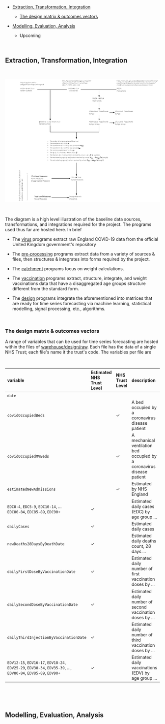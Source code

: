 
<br>

* [Extraction, Transformation, Integration](#extraction-transformation-integration)
  * [The design matrix & outcomes vectors](#the-design-matrix--outcomes-vectors)

* [Modelling, Evaluation, Analysis](#modelling-evaluation-analysis)
  * Upcoming

<br>

## Extraction, Transformation, Integration

<br>

![](../notebooks/notes/images/outline.png)

<br>

The diagram is a high level illustration of the baseline data sources, transformations, and integrations 
required for the project.  The programs used thus far are hosted here.  In brief

* The [virus](./virus) programs extract raw England COVID-19 data from the official United Kingdom government's repository
  
* The [pre-processing](./preprocessing) programs extract data from a variety of sources & files, then structures & integrates 
  into forms required by the project.
  
* The [catchment](./catchments) programs focus on weight calculations.
  
* The [vaccination](./vaccinations) programs extract, structure, integrate, and weight vaccinations data that have a disaggregated 
  age groups structure different from the standard form.
  
* The [design](./design) programs integrate the aforementioned into matrices that are ready for time series forecasting via 
  machine learning, statistical modelling, signal processing, etc., algorithms.
  
<br>

### The design matrix & outcomes vectors

A range of variables that can be used for time series forecasting are hosted 
within the files of [warehouse/design/raw](../warehouse/design/raw).  Each file has the data of a single NHS 
Trust; each file's name it the trust's code.  The variables per file are

<br>

variable | Estimated<br>NHS Trust Level | NHS Trust Level | description
 :--- | :--- | :--- | :---
``date`` |  |  |
``covidOccupiedBeds`` | | &#10003; | A bed occupied by a coronavirus disease<br> patient
``covidOccupiedMVBeds`` | | &#10003; | A mechanical ventilation bed occupied by a<br> coronavirus disease patient
``estimatedNewAdmissions`` | | &#10003; | Estimated by NHS England
``EDC0-4``, ``EDC5-9``, ``EDC10-14``, ...<br> ``EDC80-84``, ``EDC85-89``, ``EDC90+``  | &#10003; | | Estimated daily cases (EDC) by age group ...
``dailyCases`` | &#10003; | | Estimated daily cases
``newDeaths28DaysByDeathDate`` | &#10003; | | Estimated daily deaths count, 28 days ...
``dailyFirstDoseByVaccinationDate`` | &#10003; | | Estimated daily number of first vaccination<br> doses by ...
``dailySecondDoseByVaccinationDate`` | &#10003; | | Estimated daily number of second vaccination<br> doses by ...
``dailyThirdInjectionByVaccinationDate`` | &#10003; | | Estimated daily number of third vaccination<br> doses by ...
``EDV12-15``, ``EDV16-17``, ``EDV18-24``,<br> ``EDV25-29``, ``EDV30-34``, ``EDV35-39``, ...,<br> ``EDV80-84``, ``EDV85-89``, ``EDV90+``  | &#10003; | | Estimated daily vaccinations (EDV) by age group ...

<br>
<br>
<br>

## Modelling, Evaluation, Analysis

<br>
<br>

<br>
<br>

<br>
<br>

<br>
<br>
